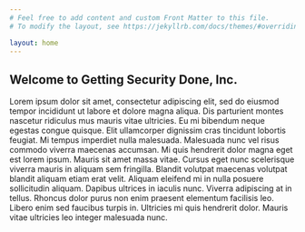 ```yaml
---
# Feel free to add content and custom Front Matter to this file.
# To modify the layout, see https://jekyllrb.com/docs/themes/#overriding-theme-defaults

layout: home
---
```


Welcome to Getting Security Done, Inc.
---

Lorem ipsum dolor sit amet, consectetur adipiscing elit, sed do eiusmod tempor incididunt ut labore et dolore magna aliqua. Dis parturient montes nascetur ridiculus mus mauris vitae ultricies. Eu mi bibendum neque egestas congue quisque. Elit ullamcorper dignissim cras tincidunt lobortis feugiat. Mi tempus imperdiet nulla malesuada. Malesuada nunc vel risus commodo viverra maecenas accumsan. Mi quis hendrerit dolor magna eget est lorem ipsum. Mauris sit amet massa vitae. Cursus eget nunc scelerisque viverra mauris in aliquam sem fringilla. Blandit volutpat maecenas volutpat blandit aliquam etiam erat velit. Aliquam eleifend mi in nulla posuere sollicitudin aliquam. Dapibus ultrices in iaculis nunc. Viverra adipiscing at in tellus. Rhoncus dolor purus non enim praesent elementum facilisis leo. Libero enim sed faucibus turpis in. Ultricies mi quis hendrerit dolor. Mauris vitae ultricies leo integer malesuada nunc.
